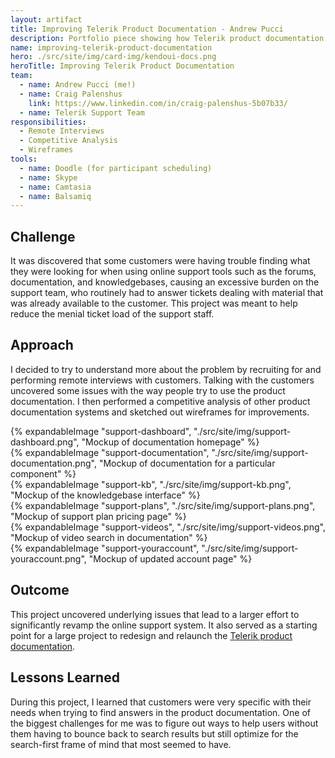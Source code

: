 ```yaml
---
layout: artifact
title: Improving Telerik Product Documentation - Andrew Pucci
description: Portfolio piece showing how Telerik product documentation was improved with interviews.
name: improving-telerik-product-documentation
hero: ./src/site/img/card-img/kendoui-docs.png
heroTitle: Improving Telerik Product Documentation
team:
  - name: Andrew Pucci (me!)
  - name: Craig Palenshus
    link: https://www.linkedin.com/in/craig-palenshus-5b07b33/
  - name: Telerik Support Team
responsibilities:
  - Remote Interviews
  - Competitive Analysis
  - Wireframes
tools:
  - name: Doodle (for participant scheduling)
  - name: Skype
  - name: Camtasia
  - name: Balsamiq
---
```


## Challenge

It was discovered that some customers were having trouble finding what they were looking for when using online support tools such as the forums, documentation, and knowledgebases, causing an excessive burden on the support team, who routinely had to answer tickets dealing with material that was already available to the customer. This project was meant to help reduce the menial ticket load of the support staff.

## Approach

I decided to try to understand more about the problem by recruiting for and performing remote interviews with customers. Talking with the customers uncovered some issues with the way people try to use the product documentation. I then performed a competitive analysis of other product documentation systems and sketched out wireframes for improvements.

<div class="row">
  <div class="col-12 col-lg-4">
    {% expandableImage "support-dashboard", "./src/site/img/support-dashboard.png", "Mockup of documentation homepage" %}
  </div>
  <div class="col-12 col-lg-4">
    {% expandableImage "support-documentation", "./src/site/img/support-documentation.png", "Mockup of documentation for a particular component" %}
  </div>
  <div class="col-12 col-lg-4">
    {% expandableImage "support-kb", "./src/site/img/support-kb.png", "Mockup of the knowledgebase interface" %}
  </div>
  <div class="col-12 col-lg-4">
    {% expandableImage "support-plans", "./src/site/img/support-plans.png", "Mockup of support plan pricing page" %}
  </div>
  <div class="col-12 col-lg-4">
    {% expandableImage "support-videos", "./src/site/img/support-videos.png", "Mockup of video search in documentation" %}
  </div>
  <div class="col-12 col-lg-4">
    {% expandableImage "support-youraccount", "./src/site/img/support-youraccount.png", "Mockup of updated account page" %}
  </div>
</div>

## Outcome

This project uncovered underlying issues that lead to a larger effort to significantly revamp the online support system. It also served as a starting point for a large project to redesign and relaunch the [Telerik product documentation](http://docs.telerik.com).

## Lessons Learned

During this project, I learned that customers were very specific with their needs when trying to find answers in the product documentation. One of the biggest challenges for me was to figure out ways to help users without them having to bounce back to search results but still optimize for the search-first frame of mind that most seemed to have.
